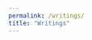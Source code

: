 ```yaml
---
permalink: /writings/
title: "Writings"
---
```


<div id="rayyan-rss-embed" 
data-rss="https://medium.com/feed/@rayyanzahid"
data-maxcols="3" 
data-layout="grid" 
data-poststyle="inline" 
data-readmore="Read the rest" 
data-buttonclass="btn btn-primary" 
data-offset="-100"></div>
